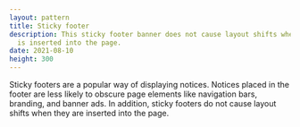 ```yaml
---
layout: pattern
title: Sticky footer
description: This sticky footer banner does not cause layout shifts when it
  is inserted into the page.
date: 2021-08-10
height: 300
---
```


Sticky footers are a popular way of displaying notices. Notices placed in the
footer are less likely to obscure page elements like navigation bars, branding,
and banner ads. In addition, sticky footers do not cause layout shifts when they
are inserted into the page.
